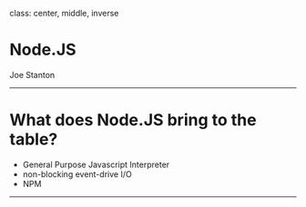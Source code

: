 
class: center, middle, inverse

# Node.JS
Joe Stanton

---

# What does Node.JS bring to the table?
- General Purpose Javascript Interpreter
- non-blocking event-drive I/O
- NPM

---


